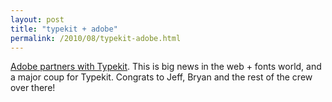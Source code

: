 ```yaml
---
layout: post
title: "typekit + adobe"
permalink: /2010/08/typekit-adobe.html
---
```


<p><a href="http://blog.typekit.com/2010/08/16/typekit-and-adobe/">Adobe partners with Typekit</a>.  This is big news in the web + fonts world, and a major coup for Typekit.  Congrats to Jeff, Bryan and the rest of the crew over there!</p>


